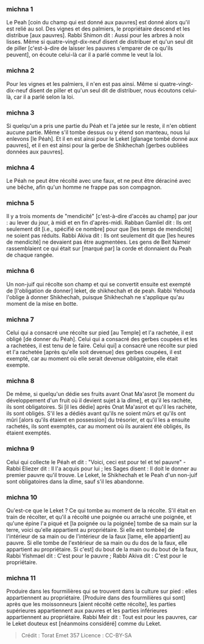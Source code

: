 
### michna 1
Le Peah [coin du champ qui est donné aux pauvres] est donné alors qu'il est relié au sol. Des vignes et des palmiers, le propriétaire descend et les distribue [aux pauvres]. Rabbi Shimon dit : Aussi pour les arbres à noix lisses. Même si quatre-vingt-dix-neuf disent de distribuer et qu'un seul dit de piller [c'est-à-dire de laisser les pauvres s'emparer de ce qu'ils peuvent], on écoute celui-là car il a parlé comme le veut la loi.

### michna 2
Pour les vignes et les palmiers, il n'en est pas ainsi. Même si quatre-vingt-dix-neuf disent de piller et qu'un seul dit de distribuer, nous écoutons celui-là, car il a parlé selon la loi.

### michna 3
Si quelqu'un a pris une partie du Péah et l'a jetée sur le reste, il n'en obtient aucune partie. Même s'il tombe dessus ou y étend son manteau, nous lui enlevons [le Péah]. Et il en est ainsi pour le Leket [glanage tombé donné aux pauvres], et il en est ainsi pour la gerbe de Shikhechah [gerbes oubliées données aux pauvres].

### michna 4
Le Péah ne peut être récolté avec une faux, et ne peut être déraciné avec une bêche, afin qu'un homme ne frappe pas son compagnon.

### michna 5
Il y a trois moments de "mendicité" [c'est-à-dire d'accès au champ] par jour : au lever du jour, à midi et en fin d'après-midi. Rabban Gamliel dit : Ils ont seulement dit [i.e., spécifié ce nombre] pour que [les temps de mendicité] ne soient pas réduits. Rabbi Akiva dit : Ils ont seulement dit que [les heures de mendicité] ne devaient pas être augmentées. Les gens de Beit Nameir rassemblaient ce qui était sur [marqué par] la corde et donnaient du Peah de chaque rangée.

### michna 6
Un non-juif qui récolte son champ et qui se convertit ensuite est exempté de [l'obligation de donner] leket, de shikhechah et de peah. Rabbi Yehouda l'oblige à donner Shikhechah, puisque Shikhechah ne s'applique qu'au moment de la mise en botte.

### michna 7
Celui qui a consacré une récolte sur pied [au Temple] et l'a rachetée, il est obligé [de donner du Péah]. Celui qui a consacré des gerbes coupées et les a rachetées, il est tenu de le faire. Celui qui] a consacré une récolte sur pied et l'a rachetée [après qu'elle soit devenue] des gerbes coupées, il est exempté, car au moment où elle serait devenue obligatoire, elle était exempte.

### michna 8
De même, si quelqu'un dédie ses fruits avant Onat Ma'asrot [le moment du développement d'un fruit où il devient sujet à la dîme], et qu'il les rachète, ils sont obligatoires. Si [il les dédie] après Onat Ma'asrot et qu'il les rachète, ils sont obligés. S'il les a dédiés avant qu'ils ne soient mûrs et qu'ils ont mûri [alors qu'ils étaient en possession] du trésorier, et qu'il les a ensuite rachetés, ils sont exemptés, car au moment où ils auraient été obligés, ils étaient exemptés.

### michna 9
Celui qui collecte le Péah et dit : "Voici, ceci est pour tel et tel pauvre" - Rabbi Eliezer dit : Il l'a acquis pour lui ; les Sages disent : Il doit le donner au premier pauvre qu'il trouve. Le Leket, le Shikhechah et le Peah d'un non-juif sont obligatoires dans la dîme, sauf s'il les abandonne.

### michna 10
Qu'est-ce que le Leket ? Ce qui tombe au moment de la récolte. S'il était en train de récolter, et qu'il a récolté une poignée ou arraché une poignée, et qu'une épine l'a piqué et [la poignée ou la poignée] tombe de sa main sur la terre, voici qu'elle appartient au propriétaire. Si elle est tombée] de l'intérieur de sa main ou de l'intérieur de la faux [lame, elle appartient] au pauvre. Si elle tombe de l'extérieur de sa main ou du dos de la faux, elle appartient au propriétaire. Si c'est] du bout de la main ou du bout de la faux, Rabbi Yishmael dit : C'est pour le pauvre ; Rabbi Akiva dit : C'est pour le propriétaire.

### michna 11
Produire dans les fourmilières qui se trouvent dans la culture sur pied : elles appartiennent au propriétaire. [Produire dans des fourmilières qui sont] après que les moissonneurs [aient récolté cette récolte], les parties supérieures appartiennent aux pauvres et les parties inférieures appartiennent au propriétaire. Rabbi Meir dit : Tout est pour les pauvres, car le Leket douteux est [néanmoins considéré] comme du Leket.

>Crédit : Torat Emet 357
>Licence : CC-BY-SA 